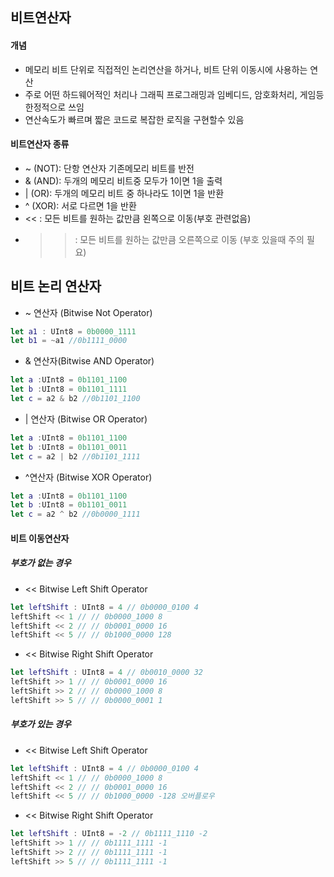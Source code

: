 ## 비트연산자

#### 개념
- 메모리 비트 단위로 직접적인 논리연산을 하거나, 비트 단위 이동시에 사용하는 연산
- 주로 어떤 하드웨어적인 처리나 그래픽 프로그래밍과 임베디드, 암호화처리, 게임등 한정적으로 쓰임
- 연산속도가 빠르며 짧은 코드로 복잡한 로직을 구현할수 있음
#### 비트연산자 종류
- ~ (NOT): 단항 연산자 기존메모리 비트를 반전
- & (AND): 두개의 메모리 비트중 모두가 1이면 1을 출력
- | (OR): 두개의 메모리 비트 중 하나라도 1이면 1을 반환
- ^ (XOR): 서로 다르면 1을 반환
- << : 모든 비트를 원하는 값만큼 왼쪽으로 이동(부호 관련없음)
- >> : 모든 비트를 원하는 값만큼 오른쪽으로 이동 (부호 있을때 주의 필요)

## 비트 논리 연산자
- ~ 연산자 (Bitwise Not Operator) 
```swift
let a1 : UInt8 = 0b0000_1111
let b1 = ~a1 //0b1111_0000
```
- & 연산자(Bitwise AND Operator)
```swift
let a :UInt8 = 0b1101_1100
let b :UInt8 = 0b1101_1111
let c = a2 & b2 //0b1101_1100
```
- | 연산자 (Bitwise OR Operator)
```swift
let a :UInt8 = 0b1101_1100
let b :UInt8 = 0b1101_0011
let c = a2 | b2 //0b1101_1111
```
- ^연산자 (Bitwise XOR Operator)
```swift
let a :UInt8 = 0b1101_1100
let b :UInt8 = 0b1101_0011
let c = a2 ^ b2 //0b0000_1111
```
#### 비트 이동연산자
##### 부호가 없는 경우
- << Bitwise Left Shift Operator 
```swift
let leftShift : UInt8 = 4 // 0b0000_0100 4
leftShift << 1 // // 0b0000_1000 8
leftShift << 2 // // 0b0001_0000 16 
leftShift << 5 // // 0b1000_0000 128
```
- << Bitwise Right Shift Operator 
```swift
let leftShift : UInt8 = 4 // 0b0010_0000 32
leftShift >> 1 // // 0b0001_0000 16
leftShift >> 2 // // 0b0000_1000 8 
leftShift >> 5 // // 0b0000_0001 1
```

##### 부호가 있는 경우
- << Bitwise Left Shift Operator 
```swift
let leftShift : UInt8 = 4 // 0b0000_0100 4
leftShift << 1 // // 0b0000_1000 8
leftShift << 2 // // 0b0001_0000 16 
leftShift << 5 // // 0b1000_0000 -128 오버플로우
```
- << Bitwise Right Shift Operator 
```swift
let leftShift : UInt8 = -2 // 0b1111_1110 -2
leftShift >> 1 // // 0b1111_1111 -1 
leftShift >> 2 // // 0b1111_1111 -1 
leftShift >> 5 // // 0b1111_1111 -1
```

